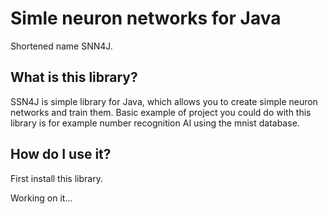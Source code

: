 # Simle neuron networks for Java
Shortened name SNN4J.

## What is this library?
SSN4J is simple library for Java, which allows you to create simple neuron networks and train them. Basic example of project you could do with this library is for example number recognition AI using the mnist database.

## How do I use it?
First install this library.

Working on it...
